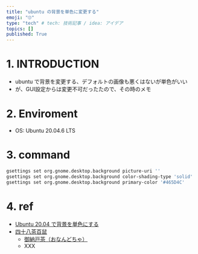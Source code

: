 ```yaml
---
title: "ubuntu の背景を単色に変更する"
emoji: "🙄"
type: "tech" # tech: 技術記事 / idea: アイデア
topics: []
published: True
---
```


# 1. INTRODUCTION

- ubuntu で背景を変更する、デフォルトの画像も悪くはないが単色がいい
- が、GUI設定からは変更不可だったたので、その時のメモ

# 2. Enviroment

- OS: Ubuntu 20.04.6 LTS

# 3. command

```bash
gsettings set org.gnome.desktop.background picture-uri ''
gsettings set org.gnome.desktop.background color-shading-type 'solid'
gsettings set org.gnome.desktop.background primary-color '#465D4C'
```

# 4. ref

- [Ubuntu 20.04 で背景を単色にする](https://www.kwonline.org/memo2/2020/04/25/ubuntu-20_04-change-background-to-solid-color/)
- [四十八茶百鼠](https://irocore.com/tag/%E5%9B%9B%E5%8D%81%E5%85%AB%E8%8C%B6%E7%99%BE%E9%BC%A0/)
    - [御納戸茶（おなんどちゃ）](https://irocore.com/onandocha/)
    - XXX
